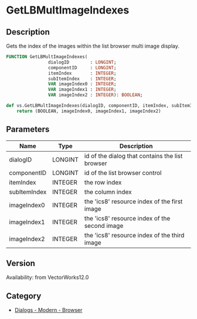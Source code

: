 # GetLBMultImageIndexes

## Description
Gets the index of the images within the list browser multi image display.

```pascal
FUNCTION GetLBMultImageIndexes(
				dialogID        : LONGINT;
				componentID     : LONGINT;
				itemIndex       : INTEGER;
				subItemIndex    : INTEGER;
				VAR imageIndex0 : INTEGER;
				VAR imageIndex1 : INTEGER;
				VAR imageIndex2 : INTEGER): BOOLEAN;
```

```python
def vs.GetLBMultImageIndexes(dialogID, componentID, itemIndex, subItemIndex):
    return (BOOLEAN, imageIndex0, imageIndex1, imageIndex2)
```

## Parameters
|Name|Type|Description|
|---|---|---|
|dialogID|LONGINT|id of the dialog that contains the list browser|
|componentID|LONGINT|id of the list browser control|
|itemIndex|INTEGER|the row index|
|subItemIndex|INTEGER|the column index|
|imageIndex0|INTEGER|the 'ics8' resource index of the first image|
|imageIndex1|INTEGER|the 'ics8' resource index of the second image|
|imageIndex2|INTEGER|the 'ics8' resource index of the third image|

## Version
Availability: from VectorWorks12.0

## Category
* [Dialogs - Modern - Browser](../Categories/Dialogs%20-%20Modern%20-%20Browser.md)
